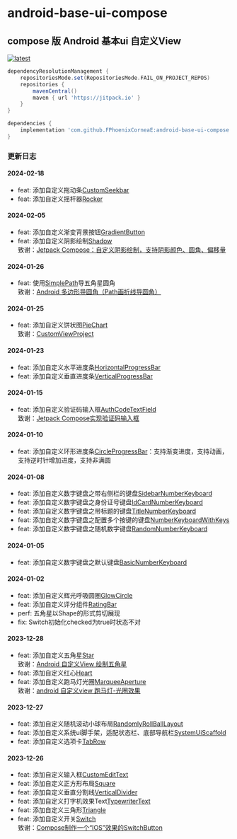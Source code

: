 # android-base-ui-compose

## compose 版 Android 基本ui 自定义View

[![latest](https://jitpack.io/v/FPhoenixCorneaE/android-base-ui-compose.svg)](https://jitpack.io/#FPhoenixCorneaE/android-base-ui-compose)

```groovy
dependencyResolutionManagement {
    repositoriesMode.set(RepositoriesMode.FAIL_ON_PROJECT_REPOS)
    repositories {
        mavenCentral()
        maven { url 'https://jitpack.io' }
    }
}
```

```groovy
dependencies {
    implementation 'com.github.FPhoenixCorneaE:android-base-ui-compose:latest'
}
```

### 更新日志

#### 2024-02-18

* feat: 添加自定义拖动条[CustomSeekbar](https://github.com/FPhoenixCorneaE/android-base-ui-compose/blob/main/base-ui/src/main/java/com/fphoenixcorneae/baseui/CustomSeekbar.kt)
* feat: 添加自定义摇杆器[Rocker](https://github.com/FPhoenixCorneaE/android-base-ui-compose/blob/main/base-ui/src/main/java/com/fphoenixcorneae/baseui/Rocker.kt)

#### 2024-02-05

* feat: 添加自定义渐变背景按钮[GradientButton](https://github.com/FPhoenixCorneaE/android-base-ui-compose/blob/main/base-ui/src/main/java/com/fphoenixcorneae/baseui/GradientButton.kt)
* feat: 添加自定义阴影绘制[Shadow](https://github.com/FPhoenixCorneaE/android-base-ui-compose/blob/main/base-ui/src/main/java/com/fphoenixcorneae/baseui/Shadow.kt)
  <br>
  致谢：[Jetpack Compose：自定义阴影绘制，支持阴影颜色、圆角、偏移量](https://blog.csdn.net/lalallallalla/article/details/121502260)

#### 2024-01-26

* feat: 使用[SimplePath](https://github.com/FPhoenixCorneaE/android-base-ui-compose/blob/main/base-ui/src/main/java/com/fphoenixcorneae/baseui/graphics/path/SimplePath.kt)导五角星圆角
  <br>
  致谢：[Android 多边形导圆角（Path画折线导圆角）](https://blog.csdn.net/liuyu0915/article/details/131721872)

#### 2024-01-25

* feat: 添加自定义饼状图[PieChart](https://github.com/FPhoenixCorneaE/android-base-ui-compose/blob/main/base-ui/src/main/java/com/fphoenixcorneae/baseui/chart/PieChart.kt)
  <br>
  致谢：[CustomViewProject](https://gitee.com/lanyangyangzzz/custom-view-project)

#### 2024-01-23

* feat: 添加自定义水平进度条[HorizontalProgressBar](https://github.com/FPhoenixCorneaE/android-base-ui-compose/blob/main/base-ui/src/main/java/com/fphoenixcorneae/baseui/progressbar/HorizontalProgressBar.kt)
* feat: 添加自定义垂直进度条[VerticalProgressBar](https://github.com/FPhoenixCorneaE/android-base-ui-compose/blob/main/base-ui/src/main/java/com/fphoenixcorneae/baseui/progressbar/VerticalProgressBar.kt)

#### 2024-01-15

* feat: 添加自定义验证码输入框[AuthCodeTextField](https://github.com/FPhoenixCorneaE/android-base-ui-compose/blob/main/base-ui/src/main/java/com/fphoenixcorneae/baseui/AuthCodeTextField.kt)
  <br>
  致谢：[Jetpack Compose实现验证码输入框](https://juejin.cn/post/7249585135799697468?searchId=20240112173131CA2803BCAA277339FB3D)

#### 2024-01-10

* feat: 添加自定义环形进度条[CircleProgressBar](https://github.com/FPhoenixCorneaE/android-base-ui-compose/blob/main/base-ui/src/main/java/com/fphoenixcorneae/baseui/progressbar/CircleProgressBar.kt)：支持渐变进度，支持动画，支持逆时针增加进度，支持非满圆

#### 2024-01-08

* feat: 添加自定义数字键盘之带右侧栏的键盘[SidebarNumberKeyboard](https://github.com/FPhoenixCorneaE/android-base-ui-compose/blob/main/base-ui/src/main/java/com/fphoenixcorneae/baseui/NumberKeyboard.kt)
* feat: 添加自定义数字键盘之身份证号键盘[IdCardNumberKeyboard](https://github.com/FPhoenixCorneaE/android-base-ui-compose/blob/main/base-ui/src/main/java/com/fphoenixcorneae/baseui/NumberKeyboard.kt)
* feat: 添加自定义数字键盘之带标题的键盘[TitleNumberKeyboard](https://github.com/FPhoenixCorneaE/android-base-ui-compose/blob/main/base-ui/src/main/java/com/fphoenixcorneae/baseui/NumberKeyboard.kt)
* feat: 添加自定义数字键盘之配置多个按键的键盘[NumberKeyboardWithKeys](https://github.com/FPhoenixCorneaE/android-base-ui-compose/blob/main/base-ui/src/main/java/com/fphoenixcorneae/baseui/NumberKeyboard.kt)
* feat: 添加自定义数字键盘之随机数字键盘[RandomNumberKeyboard](https://github.com/FPhoenixCorneaE/android-base-ui-compose/blob/main/base-ui/src/main/java/com/fphoenixcorneae/baseui/NumberKeyboard.kt)

#### 2024-01-05

* feat: 添加自定义数字键盘之默认键盘[BasicNumberKeyboard](https://github.com/FPhoenixCorneaE/android-base-ui-compose/blob/main/base-ui/src/main/java/com/fphoenixcorneae/baseui/NumberKeyboard.kt)

#### 2024-01-02

* feat: 添加自定义辉光呼吸圆圈[GlowCircle](https://github.com/FPhoenixCorneaE/android-base-ui-compose/blob/main/base-ui/src/main/java/com/fphoenixcorneae/baseui/GlowCircle.kt)
* feat: 添加自定义评分组件[RatingBar](https://github.com/FPhoenixCorneaE/android-base-ui-compose/blob/main/base-ui/src/main/java/com/fphoenixcorneae/baseui/RatingBar.kt)
* perf: 五角星以Shape的形式剪切展现
* fix: Switch初始化checked为true时状态不对

#### 2023-12-28

* feat: 添加自定义五角星[Star](https://github.com/FPhoenixCorneaE/android-base-ui-compose/blob/main/base-ui/src/main/java/com/fphoenixcorneae/baseui/Star.kt)
  <br>
  致谢：[Android 自定义View 绘制五角星](https://www.jianshu.com/p/24efb605098b)
* feat: 添加自定义红心[Heart](https://github.com/FPhoenixCorneaE/android-base-ui-compose/blob/main/base-ui/src/main/java/com/fphoenixcorneae/baseui/Heart.kt)
* feat: 添加自定义跑马灯光圈[MarqueeAperture](https://github.com/FPhoenixCorneaE/android-base-ui-compose/blob/main/base-ui/src/main/java/com/fphoenixcorneae/baseui/MarqueeAperture.kt)
  <br>
  致谢：[android 自定义view 跑马灯-光圈效果](https://juejin.cn/post/7171030095866363934)

#### 2023-12-27

* feat: 添加自定义随机滚动小球布局[RandomlyRollBallLayout](https://github.com/FPhoenixCorneaE/android-base-ui-compose/blob/main/base-ui/src/main/java/com/fphoenixcorneae/baseui/RandomlyRollBallLayout.kt)
* feat: 添加自定义系统ui脚手架，适配状态栏、底部导航栏[SystemUiScaffold](https://github.com/FPhoenixCorneaE/android-base-ui-compose/blob/main/base-ui/src/main/java/com/fphoenixcorneae/baseui/SystemUiScaffold.kt)
* feat: 添加自定义选项卡[TabRow](https://github.com/FPhoenixCorneaE/android-base-ui-compose/blob/main/base-ui/src/main/java/com/fphoenixcorneae/baseui/TabRow.kt)

#### 2023-12-26

* feat: 添加自定义输入框[CustomEditText](https://github.com/FPhoenixCorneaE/android-base-ui-compose/blob/main/base-ui/src/main/java/com/fphoenixcorneae/baseui/CustomEditText.kt)
* feat: 添加自定义正方形布局[Square](https://github.com/FPhoenixCorneaE/android-base-ui-compose/blob/main/base-ui/src/main/java/com/fphoenixcorneae/baseui/Square.kt)
* feat: 添加自定义垂直分割线[VerticalDivider](https://github.com/FPhoenixCorneaE/android-base-ui-compose/blob/main/base-ui/src/main/java/com/fphoenixcorneae/baseui/VerticalDivider.kt)
* feat: 添加自定义打字机效果Text[TypewriterText](https://github.com/FPhoenixCorneaE/android-base-ui-compose/blob/main/base-ui/src/main/java/com/fphoenixcorneae/baseui/TypewriterText.kt)
* feat: 添加自定义三角形[Triangle](https://github.com/FPhoenixCorneaE/android-base-ui-compose/blob/main/base-ui/src/main/java/com/fphoenixcorneae/baseui/Triangle.kt)
* feat: 添加自定义开关[Switch](https://github.com/FPhoenixCorneaE/android-base-ui-compose/blob/main/base-ui/src/main/java/com/fphoenixcorneae/baseui/Switch.kt)
  <br>
  致谢：[Compose制作一个“IOS”效果的SwitchButton](https://juejin.cn/post/7134702107742961701)